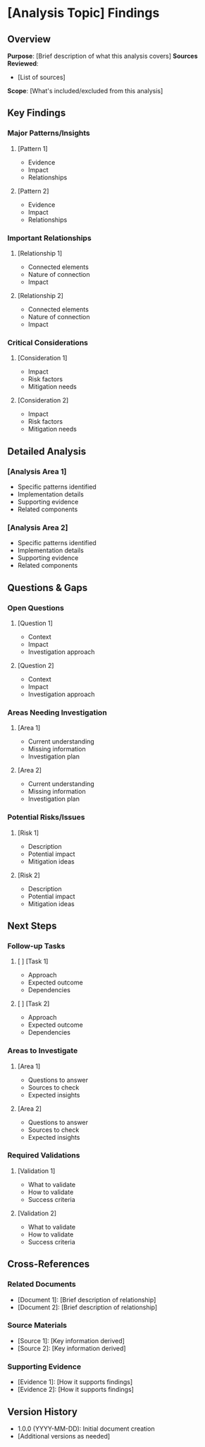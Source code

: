 # [Analysis Topic] Findings

## Overview
**Purpose**: [Brief description of what this analysis covers]
**Sources Reviewed**: 
- [List of sources]

**Scope**: [What's included/excluded from this analysis]

## Key Findings

### Major Patterns/Insights
1. [Pattern 1]
   - Evidence
   - Impact
   - Relationships

2. [Pattern 2]
   - Evidence
   - Impact
   - Relationships

### Important Relationships
1. [Relationship 1]
   - Connected elements
   - Nature of connection
   - Impact

2. [Relationship 2]
   - Connected elements
   - Nature of connection
   - Impact

### Critical Considerations
1. [Consideration 1]
   - Impact
   - Risk factors
   - Mitigation needs

2. [Consideration 2]
   - Impact
   - Risk factors
   - Mitigation needs

## Detailed Analysis

### [Analysis Area 1]
- Specific patterns identified
- Implementation details
- Supporting evidence
- Related components

### [Analysis Area 2]
- Specific patterns identified
- Implementation details
- Supporting evidence
- Related components

## Questions & Gaps

### Open Questions
1. [Question 1]
   - Context
   - Impact
   - Investigation approach

2. [Question 2]
   - Context
   - Impact
   - Investigation approach

### Areas Needing Investigation
1. [Area 1]
   - Current understanding
   - Missing information
   - Investigation plan

2. [Area 2]
   - Current understanding
   - Missing information
   - Investigation plan

### Potential Risks/Issues
1. [Risk 1]
   - Description
   - Potential impact
   - Mitigation ideas

2. [Risk 2]
   - Description
   - Potential impact
   - Mitigation ideas

## Next Steps

### Follow-up Tasks
1. [ ] [Task 1]
   - Approach
   - Expected outcome
   - Dependencies

2. [ ] [Task 2]
   - Approach
   - Expected outcome
   - Dependencies

### Areas to Investigate
1. [Area 1]
   - Questions to answer
   - Sources to check
   - Expected insights

2. [Area 2]
   - Questions to answer
   - Sources to check
   - Expected insights

### Required Validations
1. [Validation 1]
   - What to validate
   - How to validate
   - Success criteria

2. [Validation 2]
   - What to validate
   - How to validate
   - Success criteria

## Cross-References

### Related Documents
- [Document 1]: [Brief description of relationship]
- [Document 2]: [Brief description of relationship]

### Source Materials
- [Source 1]: [Key information derived]
- [Source 2]: [Key information derived]

### Supporting Evidence
- [Evidence 1]: [How it supports findings]
- [Evidence 2]: [How it supports findings]

## Version History
- 1.0.0 (YYYY-MM-DD): Initial document creation
- [Additional versions as needed] 